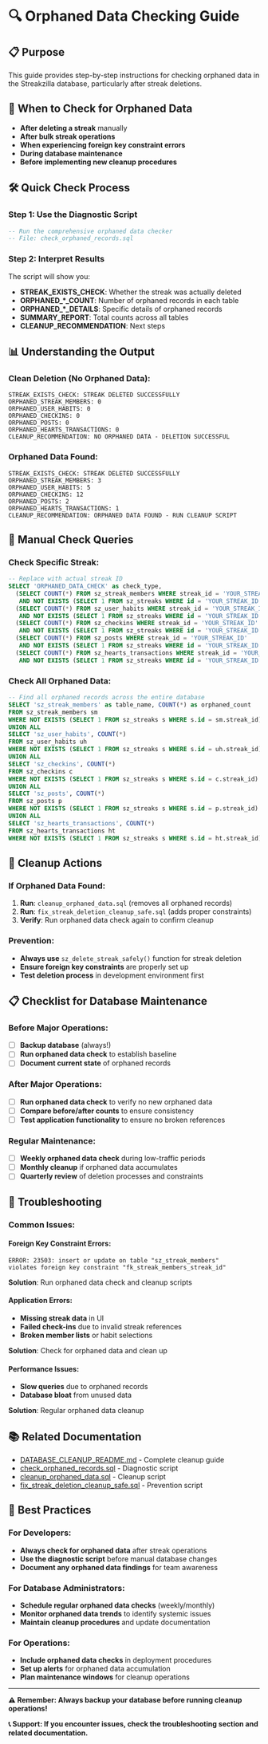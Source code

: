 # 🔍 Orphaned Data Checking Guide

## 📋 **Purpose**
This guide provides step-by-step instructions for checking orphaned data in the Streakzilla database, particularly after streak deletions.

## 🚨 **When to Check for Orphaned Data**
- **After deleting a streak** manually
- **After bulk streak operations**
- **When experiencing foreign key constraint errors**
- **During database maintenance**
- **Before implementing new cleanup procedures**

## 🛠️ **Quick Check Process**

### **Step 1: Use the Diagnostic Script**
```sql
-- Run the comprehensive orphaned data checker
-- File: check_orphaned_records.sql
```

### **Step 2: Interpret Results**
The script will show you:
- **STREAK_EXISTS_CHECK**: Whether the streak was actually deleted
- **ORPHANED_*_COUNT**: Number of orphaned records in each table
- **ORPHANED_*_DETAILS**: Specific details of orphaned records
- **SUMMARY_REPORT**: Total counts across all tables
- **CLEANUP_RECOMMENDATION**: Next steps

## 📊 **Understanding the Output**

### **Clean Deletion (No Orphaned Data):**
```
STREAK_EXISTS_CHECK: STREAK DELETED SUCCESSFULLY
ORPHANED_STREAK_MEMBERS: 0
ORPHANED_USER_HABITS: 0
ORPHANED_CHECKINS: 0
ORPHANED_POSTS: 0
ORPHANED_HEARTS_TRANSACTIONS: 0
CLEANUP_RECOMMENDATION: NO ORPHANED DATA - DELETION SUCCESSFUL
```

### **Orphaned Data Found:**
```
STREAK_EXISTS_CHECK: STREAK DELETED SUCCESSFULLY
ORPHANED_STREAK_MEMBERS: 3
ORPHANED_USER_HABITS: 5
ORPHANED_CHECKINS: 12
ORPHANED_POSTS: 2
ORPHANED_HEARTS_TRANSACTIONS: 1
CLEANUP_RECOMMENDATION: ORPHANED DATA FOUND - RUN CLEANUP SCRIPT
```

## 🔧 **Manual Check Queries**

### **Check Specific Streak:**
```sql
-- Replace with actual streak ID
SELECT 'ORPHANED_DATA_CHECK' as check_type,
  (SELECT COUNT(*) FROM sz_streak_members WHERE streak_id = 'YOUR_STREAK_ID' 
   AND NOT EXISTS (SELECT 1 FROM sz_streaks WHERE id = 'YOUR_STREAK_ID')) as orphaned_members,
  (SELECT COUNT(*) FROM sz_user_habits WHERE streak_id = 'YOUR_STREAK_ID' 
   AND NOT EXISTS (SELECT 1 FROM sz_streaks WHERE id = 'YOUR_STREAK_ID')) as orphaned_user_habits,
  (SELECT COUNT(*) FROM sz_checkins WHERE streak_id = 'YOUR_STREAK_ID' 
   AND NOT EXISTS (SELECT 1 FROM sz_streaks WHERE id = 'YOUR_STREAK_ID')) as orphaned_checkins,
  (SELECT COUNT(*) FROM sz_posts WHERE streak_id = 'YOUR_STREAK_ID' 
   AND NOT EXISTS (SELECT 1 FROM sz_streaks WHERE id = 'YOUR_STREAK_ID')) as orphaned_posts,
  (SELECT COUNT(*) FROM sz_hearts_transactions WHERE streak_id = 'YOUR_STREAK_ID' 
   AND NOT EXISTS (SELECT 1 FROM sz_streaks WHERE id = 'YOUR_STREAK_ID')) as orphaned_hearts;
```

### **Check All Orphaned Data:**
```sql
-- Find all orphaned records across the entire database
SELECT 'sz_streak_members' as table_name, COUNT(*) as orphaned_count
FROM sz_streak_members sm 
WHERE NOT EXISTS (SELECT 1 FROM sz_streaks s WHERE s.id = sm.streak_id)
UNION ALL
SELECT 'sz_user_habits', COUNT(*)
FROM sz_user_habits uh 
WHERE NOT EXISTS (SELECT 1 FROM sz_streaks s WHERE s.id = uh.streak_id)
UNION ALL
SELECT 'sz_checkins', COUNT(*)
FROM sz_checkins c 
WHERE NOT EXISTS (SELECT 1 FROM sz_streaks s WHERE s.id = c.streak_id)
UNION ALL
SELECT 'sz_posts', COUNT(*)
FROM sz_posts p 
WHERE NOT EXISTS (SELECT 1 FROM sz_streaks s WHERE s.id = p.streak_id)
UNION ALL
SELECT 'sz_hearts_transactions', COUNT(*)
FROM sz_hearts_transactions ht 
WHERE NOT EXISTS (SELECT 1 FROM sz_streaks s WHERE s.id = ht.streak_id);
```

## 🧹 **Cleanup Actions**

### **If Orphaned Data Found:**
1. **Run**: `cleanup_orphaned_data.sql` (removes all orphaned records)
2. **Run**: `fix_streak_deletion_cleanup_safe.sql` (adds proper constraints)
3. **Verify**: Run orphaned data check again to confirm cleanup

### **Prevention:**
- **Always use** `sz_delete_streak_safely()` function for streak deletion
- **Ensure foreign key constraints** are properly set up
- **Test deletion process** in development environment first

## 📋 **Checklist for Database Maintenance**

### **Before Major Operations:**
- [ ] **Backup database** (always!)
- [ ] **Run orphaned data check** to establish baseline
- [ ] **Document current state** of orphaned records

### **After Major Operations:**
- [ ] **Run orphaned data check** to verify no new orphaned data
- [ ] **Compare before/after counts** to ensure consistency
- [ ] **Test application functionality** to ensure no broken references

### **Regular Maintenance:**
- [ ] **Weekly orphaned data check** during low-traffic periods
- [ ] **Monthly cleanup** if orphaned data accumulates
- [ ] **Quarterly review** of deletion processes and constraints

## 🚨 **Troubleshooting**

### **Common Issues:**

#### **Foreign Key Constraint Errors:**
```
ERROR: 23503: insert or update on table "sz_streak_members" 
violates foreign key constraint "fk_streak_members_streak_id"
```
**Solution**: Run orphaned data check and cleanup scripts

#### **Application Errors:**
- **Missing streak data** in UI
- **Failed check-ins** due to invalid streak references
- **Broken member lists** or habit selections

**Solution**: Check for orphaned data and clean up

#### **Performance Issues:**
- **Slow queries** due to orphaned records
- **Database bloat** from unused data

**Solution**: Regular orphaned data cleanup

## 📚 **Related Documentation**
- [DATABASE_CLEANUP_README.md](./DATABASE_CLEANUP_README.md) - Complete cleanup guide
- [check_orphaned_records.sql](./check_orphaned_records.sql) - Diagnostic script
- [cleanup_orphaned_data.sql](./cleanup_orphaned_data.sql) - Cleanup script
- [fix_streak_deletion_cleanup_safe.sql](./fix_streak_deletion_cleanup_safe.sql) - Prevention script

## 🎯 **Best Practices**

### **For Developers:**
- **Always check for orphaned data** after streak operations
- **Use the diagnostic script** before manual database changes
- **Document any orphaned data findings** for team awareness

### **For Database Administrators:**
- **Schedule regular orphaned data checks** (weekly/monthly)
- **Monitor orphaned data trends** to identify systemic issues
- **Maintain cleanup procedures** and update documentation

### **For Operations:**
- **Include orphaned data checks** in deployment procedures
- **Set up alerts** for orphaned data accumulation
- **Plan maintenance windows** for cleanup operations

---

**⚠️ Remember: Always backup your database before running cleanup operations!**

**📞 Support: If you encounter issues, check the troubleshooting section and related documentation.**
